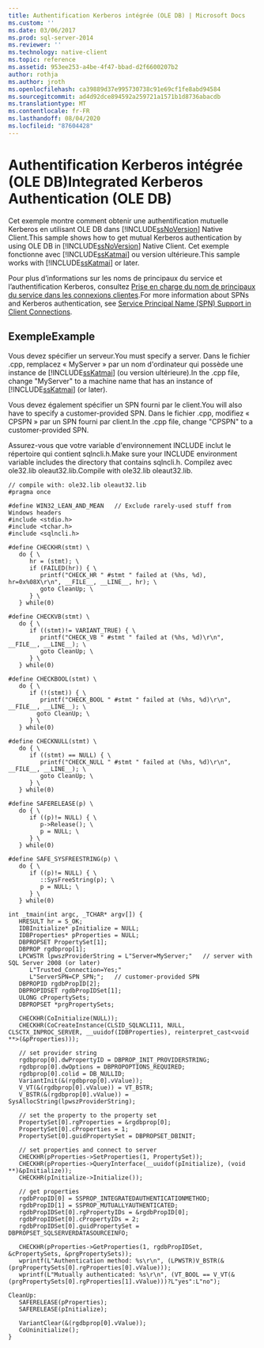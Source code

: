 ```yaml
---
title: Authentification Kerberos intégrée (OLE DB) | Microsoft Docs
ms.custom: ''
ms.date: 03/06/2017
ms.prod: sql-server-2014
ms.reviewer: ''
ms.technology: native-client
ms.topic: reference
ms.assetid: 953ee253-a4be-4f47-bbad-d2f6600207b2
author: rothja
ms.author: jroth
ms.openlocfilehash: ca39889d37e995730738c91e69cf1fe8abd94584
ms.sourcegitcommit: ad4d92dce894592a259721a1571b1d8736abacdb
ms.translationtype: MT
ms.contentlocale: fr-FR
ms.lasthandoff: 08/04/2020
ms.locfileid: "87604428"
---
```

# <a name="integrated-kerberos-authentication-ole-db"></a><span data-ttu-id="fafd4-102">Authentification Kerberos intégrée (OLE DB)</span><span class="sxs-lookup"><span data-stu-id="fafd4-102">Integrated Kerberos Authentication (OLE DB)</span></span>
  <span data-ttu-id="fafd4-103">Cet exemple montre comment obtenir une authentification mutuelle Kerberos en utilisant OLE DB dans [!INCLUDE[ssNoVersion](../../includes/ssnoversion-md.md)] Native Client.</span><span class="sxs-lookup"><span data-stu-id="fafd4-103">This sample shows how to get mutual Kerberos authentication by using OLE DB in [!INCLUDE[ssNoVersion](../../includes/ssnoversion-md.md)] Native Client.</span></span> <span data-ttu-id="fafd4-104">Cet exemple fonctionne avec [!INCLUDE[ssKatmai](../../includes/sskatmai-md.md)] ou version ultérieure.</span><span class="sxs-lookup"><span data-stu-id="fafd4-104">This sample works with [!INCLUDE[ssKatmai](../../includes/sskatmai-md.md)] or later.</span></span>  
  
 <span data-ttu-id="fafd4-105">Pour plus d’informations sur les noms de principaux du service et l’authentification Kerberos, consultez [Prise en charge du nom de principaux du service dans les connexions clientes](../native-client/features/service-principal-name-spn-support-in-client-connections.md).</span><span class="sxs-lookup"><span data-stu-id="fafd4-105">For more information about SPNs and Kerberos authentication, see [Service Principal Name &#40;SPN&#41; Support in Client Connections](../native-client/features/service-principal-name-spn-support-in-client-connections.md).</span></span>  
  
## <a name="example"></a><span data-ttu-id="fafd4-106">Exemple</span><span class="sxs-lookup"><span data-stu-id="fafd4-106">Example</span></span>  
 <span data-ttu-id="fafd4-107">Vous devez spécifier un serveur.</span><span class="sxs-lookup"><span data-stu-id="fafd4-107">You must specify a server.</span></span> <span data-ttu-id="fafd4-108">Dans le fichier .cpp, remplacez « MyServer » par un nom d'ordinateur qui possède une instance de [!INCLUDE[ssKatmai](../../includes/sskatmai-md.md)] (ou version ultérieure).</span><span class="sxs-lookup"><span data-stu-id="fafd4-108">In the .cpp file, change "MyServer" to a machine name that has an instance of [!INCLUDE[ssKatmai](../../includes/sskatmai-md.md)] (or later).</span></span>  
  
 <span data-ttu-id="fafd4-109">Vous devez également spécifier un SPN fourni par le client.</span><span class="sxs-lookup"><span data-stu-id="fafd4-109">You will also have to specify a customer-provided SPN.</span></span> <span data-ttu-id="fafd4-110">Dans le fichier .cpp, modifiez « CPSPN » par un SPN fourni par client.</span><span class="sxs-lookup"><span data-stu-id="fafd4-110">In the .cpp file, change "CPSPN" to a customer-provided SPN.</span></span>  
  
 <span data-ttu-id="fafd4-111">Assurez-vous que votre variable d'environnement INCLUDE inclut le répertoire qui contient sqlncli.h.</span><span class="sxs-lookup"><span data-stu-id="fafd4-111">Make sure your INCLUDE environment variable includes the directory that contains sqlncli.h.</span></span> <span data-ttu-id="fafd4-112">Compilez avec ole32.lib oleaut32.lib.</span><span class="sxs-lookup"><span data-stu-id="fafd4-112">Compile with ole32.lib oleaut32.lib.</span></span>  
  
```  
// compile with: ole32.lib oleaut32.lib  
#pragma once  
  
#define WIN32_LEAN_AND_MEAN   // Exclude rarely-used stuff from Windows headers  
#include <stdio.h>  
#include <tchar.h>  
#include <sqlncli.h>  
  
#define CHECKHR(stmt) \  
   do { \  
      hr = (stmt); \  
      if (FAILED(hr)) { \  
         printf("CHECK_HR " #stmt " failed at (%hs, %d), hr=0x%08X\r\n", __FILE__, __LINE__, hr); \  
         goto CleanUp; \  
      } \  
   } while(0)  
  
#define CHECKVB(stmt) \  
   do { \  
      if ((stmt)!= VARIANT_TRUE) { \  
         printf("CHECK_VB " #stmt " failed at (%hs, %d)\r\n", __FILE__, __LINE__); \  
         goto CleanUp; \  
      } \  
   } while(0)  
  
#define CHECKBOOL(stmt) \  
   do { \  
      if (!(stmt)) { \  
         printf("CHECK_BOOL " #stmt " failed at (%hs, %d)\r\n", __FILE__, __LINE__); \  
        goto CleanUp; \  
      } \  
   } while(0)  
  
#define CHECKNULL(stmt) \  
   do { \  
      if ((stmt) == NULL) { \  
         printf("CHECK_NULL " #stmt " failed at (%hs, %d)\r\n", __FILE__, __LINE__); \  
         goto CleanUp; \  
      } \  
   } while(0)  
  
#define SAFERELEASE(p) \  
   do { \  
      if ((p)!= NULL) { \  
         p->Release(); \  
         p = NULL; \  
      } \  
   } while(0)  
  
#define SAFE_SYSFREESTRING(p) \  
   do { \  
      if ((p)!= NULL) { \  
         ::SysFreeString(p); \  
         p = NULL; \  
      } \  
   } while(0)  
  
int _tmain(int argc, _TCHAR* argv[]) {  
   HRESULT hr = S_OK;  
   IDBInitialize* pInitialize = NULL;  
   IDBProperties* pProperties = NULL;  
   DBPROPSET PropertySet[1];  
   DBPROP rgdbprop[1];  
   LPCWSTR lpwszProviderString = L"Server=MyServer;"   // server with SQL Server 2008 (or later)  
      L"Trusted_Connection=Yes;"  
      L"ServerSPN=CP_SPN;";   // customer-provided SPN  
   DBPROPID rgdbPropID[2];  
   DBPROPIDSET rgdbPropIDSet[1];  
   ULONG cPropertySets;  
   DBPROPSET *prgPropertySets;  
  
   CHECKHR(CoInitialize(NULL));  
   CHECKHR(CoCreateInstance(CLSID_SQLNCLI11, NULL, CLSCTX_INPROC_SERVER, __uuidof(IDBProperties), reinterpret_cast<void **>(&pProperties)));  
  
   // set provider string  
   rgdbprop[0].dwPropertyID = DBPROP_INIT_PROVIDERSTRING;  
   rgdbprop[0].dwOptions = DBPROPOPTIONS_REQUIRED;  
   rgdbprop[0].colid = DB_NULLID;  
   VariantInit(&(rgdbprop[0].vValue));  
   V_VT(&(rgdbprop[0].vValue)) = VT_BSTR;  
   V_BSTR(&(rgdbprop[0].vValue)) = SysAllocString(lpwszProviderString);  
  
   // set the property to the property set  
   PropertySet[0].rgProperties = &rgdbprop[0];  
   PropertySet[0].cProperties = 1;  
   PropertySet[0].guidPropertySet = DBPROPSET_DBINIT;  
  
   // set properties and connect to server  
   CHECKHR(pProperties->SetProperties(1, PropertySet));  
   CHECKHR(pProperties->QueryInterface(__uuidof(pInitialize), (void **)&pInitialize));  
   CHECKHR(pInitialize->Initialize());  
  
   // get properties  
   rgdbPropID[0] = SSPROP_INTEGRATEDAUTHENTICATIONMETHOD;  
   rgdbPropID[1] = SSPROP_MUTUALLYAUTHENTICATED;  
   rgdbPropIDSet[0].rgPropertyIDs = &rgdbPropID[0];  
   rgdbPropIDSet[0].cPropertyIDs = 2;  
   rgdbPropIDSet[0].guidPropertySet = DBPROPSET_SQLSERVERDATASOURCEINFO;  
  
   CHECKHR(pProperties->GetProperties(1, rgdbPropIDSet, &cPropertySets, &prgPropertySets));  
   wprintf(L"Authentication method: %s\r\n", (LPWSTR)V_BSTR(&(prgPropertySets[0].rgProperties[0].vValue)));  
   wprintf(L"Mutually authenticated: %s\r\n", (VT_BOOL == V_VT(&(prgPropertySets[0].rgProperties[1].vValue)))?L"yes":L"no");  
  
CleanUp:  
   SAFERELEASE(pProperties);  
   SAFERELEASE(pInitialize);  
  
   VariantClear(&(rgdbprop[0].vValue));  
   CoUninitialize();  
}  
```  
  
  
